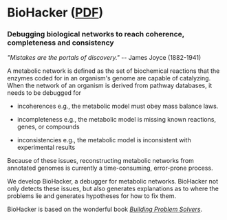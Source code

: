 # BioHacker ([PDF](http://lampwww.epfl.ch/~amin/doc/biohacker.pdf))
### Debugging biological networks to reach coherence, completeness and consistency

_"Mistakes are the portals of discovery."_ -- James Joyce (1882-1941)

A metabolic network is defined as the set of biochemical reactions that the enzymes coded for in an organism's genome are capable of catalyzing. When the network of an organism is derived from pathway databases, it needs to be debugged for

* incoherences
  e.g., the metabolic model must obey mass balance laws.

* incompleteness
  e.g., the metabolic model is missing known reactions, genes, or compounds

* inconsistencies
  e.g., the metabolic model is inconsistent with experimental results

Because of these issues, reconstructing metabolic networks from annotated genomes is currently a time-consuming, error-prone process.

We develop BioHacker, a debugger for metabolic networks. BioHacker not only detects these issues, but also generates explanations as to where the problems lie and generates hypotheses for how to fix them.

BioHacker is based on the wonderful book _[Building Problem Solvers](BPS)_.
